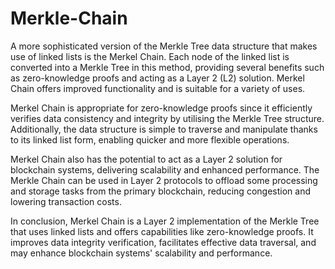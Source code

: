 # Merkle-Chain
A more sophisticated version of the Merkle Tree data structure that makes use of linked lists is the Merkel Chain. Each node of the linked list is converted into a Merkle Tree in this method, providing several benefits such as zero-knowledge proofs and acting as a Layer 2 (L2) solution. Merkel Chain offers improved functionality and is suitable for a variety of uses.

Merkel Chain is appropriate for zero-knowledge proofs since it efficiently verifies data consistency and integrity by utilising the Merkle Tree structure. Additionally, the data structure is simple to traverse and manipulate thanks to its linked list form, enabling quicker and more flexible operations.

Merkel Chain also has the potential to act as a Layer 2 solution for blockchain systems, delivering scalability and enhanced performance. The Merkle Chain can be used in Layer 2 protocols to offload some processing and storage tasks from the primary blockchain, reducing congestion and lowering transaction costs.

In conclusion, Merkel Chain is a Layer 2 implementation of the Merkle Tree that uses linked lists and offers capabilities like zero-knowledge proofs. It improves data integrity verification, facilitates effective data traversal, and may enhance blockchain systems' scalability and performance.
